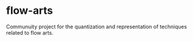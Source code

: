 # flow-arts
Communuity project for the quantization and representation of techniques related to flow arts.
